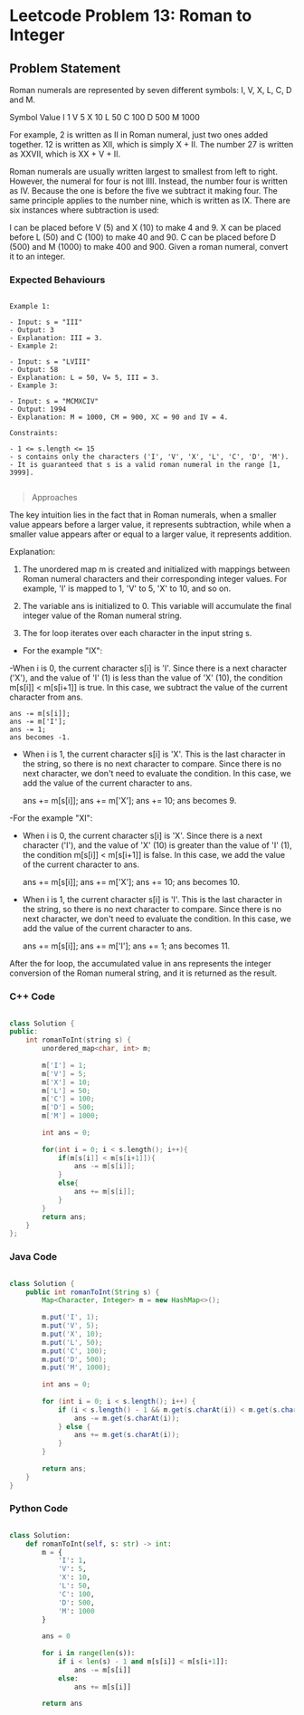 # Leetcode Problem 13: Roman to Integer

## Problem Statement
Roman numerals are represented by seven different symbols: I, V, X, L, C, D and M.

Symbol       Value
I             1
V             5
X             10
L             50
C             100
D             500
M             1000

For example, 2 is written as II in Roman numeral, just two ones added together. 12 is written as XII, which is simply X + II. The number 27 is written as XXVII, which is XX + V + II.

Roman numerals are usually written largest to smallest from left to right. However, the numeral for four is not IIII. Instead, the number four is written as IV. Because the one is before the five we subtract it making four. The same principle applies to the number nine, which is written as IX. There are six instances where subtraction is used:

I can be placed before V (5) and X (10) to make 4 and 9. 
X can be placed before L (50) and C (100) to make 40 and 90. 
C can be placed before D (500) and M (1000) to make 400 and 900.
Given a roman numeral, convert it to an integer.

### Expected Behaviours

```plaintext

Example 1:

- Input: s = "III"
- Output: 3
- Explanation: III = 3.
- Example 2:

- Input: s = "LVIII"
- Output: 58
- Explanation: L = 50, V= 5, III = 3.
- Example 3:

- Input: s = "MCMXCIV"
- Output: 1994
- Explanation: M = 1000, CM = 900, XC = 90 and IV = 4.

Constraints:

- 1 <= s.length <= 15
- s contains only the characters ('I', 'V', 'X', 'L', 'C', 'D', 'M').
- It is guaranteed that s is a valid roman numeral in the range [1, 3999].
 
```

> Approaches

The key intuition lies in the fact that in Roman numerals, when a smaller value appears before a larger value, it represents subtraction, while when a smaller value appears after or equal to a larger value, it represents addition.

Explanation:

1. The unordered map m is created and initialized with mappings between Roman numeral characters and their corresponding integer values. For example, 'I' is mapped to 1, 'V' to 5, 'X' to 10, and so on.

2. The variable ans is initialized to 0. This variable will accumulate the final integer value of the Roman numeral string.

3. The for loop iterates over each character in the input string s.

- For the example "IX":

 -When i is 0, the current character s[i] is 'I'. Since there is a next character ('X'), and the value of 'I' (1) is less than the value of 'X' (10), the condition m[s[i]] < m[s[i+1]] is true. In this case, we subtract the value of the current character from ans.

    ans -= m[s[i]];
    ans -= m['I'];
    ans -= 1;
    ans becomes -1.

 - When i is 1, the current character s[i] is 'X'. This is the last character in the string, so there is no next character to compare. Since there is no next character, we don't need to evaluate the condition. In this case, we add the value of the current character to ans.

    ans += m[s[i]];
    ans += m['X'];
    ans += 10;
    ans becomes 9.

-For the example "XI":

 - When i is 0, the current character s[i] is 'X'. Since there is a next character ('I'), and the value of 'X' (10) is greater than the value of 'I' (1), the condition m[s[i]] < m[s[i+1]] is false. In this case, we add the value of the current character to ans.

    ans += m[s[i]];
    ans += m['X'];
    ans += 10;
    ans becomes 10.

 - When i is 1, the current character s[i] is 'I'. This is the last character in the string, so there is no next character to compare. Since there is no next character, we don't need to evaluate the condition. In this case, we add the value of the current character to ans.

    ans += m[s[i]];
    ans += m['I'];
    ans += 1;
    ans becomes 11.

After the for loop, the accumulated value in ans represents the integer conversion of the Roman numeral string, and it is returned as the result.

### C++ Code

```C++

class Solution {
public:
    int romanToInt(string s) {
        unordered_map<char, int> m;
        
        m['I'] = 1;
        m['V'] = 5;
        m['X'] = 10;
        m['L'] = 50;
        m['C'] = 100;
        m['D'] = 500;
        m['M'] = 1000;
        
        int ans = 0;
        
        for(int i = 0; i < s.length(); i++){
            if(m[s[i]] < m[s[i+1]]){
                ans -= m[s[i]];
            }
            else{
                ans += m[s[i]];
            }
        }
        return ans;
    }
};

```
### Java Code

```java

class Solution {
    public int romanToInt(String s) {
        Map<Character, Integer> m = new HashMap<>();
        
        m.put('I', 1);
        m.put('V', 5);
        m.put('X', 10);
        m.put('L', 50);
        m.put('C', 100);
        m.put('D', 500);
        m.put('M', 1000);
        
        int ans = 0;
        
        for (int i = 0; i < s.length(); i++) {
            if (i < s.length() - 1 && m.get(s.charAt(i)) < m.get(s.charAt(i + 1))) {
                ans -= m.get(s.charAt(i));
            } else {
                ans += m.get(s.charAt(i));
            }
        }
        
        return ans;
    }
}


```
### Python Code

```python

class Solution:
    def romanToInt(self, s: str) -> int:
        m = {
            'I': 1,
            'V': 5,
            'X': 10,
            'L': 50,
            'C': 100,
            'D': 500,
            'M': 1000
        }
        
        ans = 0
        
        for i in range(len(s)):
            if i < len(s) - 1 and m[s[i]] < m[s[i+1]]:
                ans -= m[s[i]]
            else:
                ans += m[s[i]]
        
        return ans

```